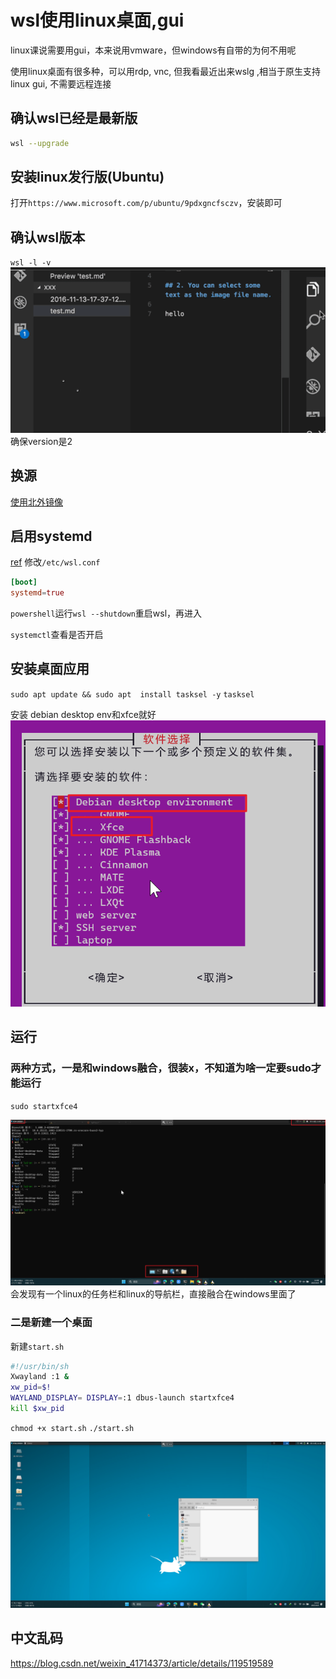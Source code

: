 # wsl使用linux桌面,gui

linux课说需要用gui，本来说用vmware，但windows有自带的为何不用呢

使用linux桌面有很多种，可以用rdp, vnc, 但我看最近出来wslg ,相当于原生支持linux gui, 不需要远程连接

## 确认wsl已经是最新版
```sh
wsl --upgrade
```
## 安装linux发行版(Ubuntu)
打开`https://www.microsoft.com/p/ubuntu/9pdxgncfsczv`，安装即可

## 确认wsl版本
`wsl -l -v`
![](/assets/images/2023-04-06-09-41-11.png)
确保version是2

## 换源
[使用北外镜像](https://mirrors.bfsu.edu.cn/help/ubuntu/)

## 启用systemd
[ref](https://devblogs.microsoft.com/commandline/systemd-support-is-now-available-in-wsl/)
修改`/etc/wsl.conf`
```conf
[boot]
systemd=true
```
`powershell`运行`wsl --shutdown`重启wsl，再进入

`systemctl`查看是否开启
## 安装桌面应用
`sudo apt update && sudo apt  install tasksel -y`
`tasksel`

安装 debian desktop env和xfce就好
![图 4](/assets/images/0be48f14e8ef2a9002796099987c2e7fb81c88ab2f48c61c81067d2987e30185.png)  

## 运行
### 两种方式，一是和windows融合，很装x，不知道为啥一定要sudo才能运行
`sudo startxfce4`

![图 5](/assets/images/d12607dba025b99a03cf1d119ef9e73280ea9fd069d8cee47b493fbcc9afb4ff.png)  
会发现有一个linux的任务栏和linux的导航栏，直接融合在windows里面了

### 二是新建一个桌面
新建`start.sh`
```sh
#!/usr/bin/sh
Xwayland :1 &
xw_pid=$!
WAYLAND_DISPLAY= DISPLAY=:1 dbus-launch startxfce4
kill $xw_pid
```
`chmod +x start.sh`
`./start.sh`


![图 6](/assets/images/2876f5da2d28168f82b8ea971ab03b0671bdd5189843c57885f7e5942c2f111c.png)  

## 中文乱码
https://blog.csdn.net/weixin_41714373/article/details/119519589